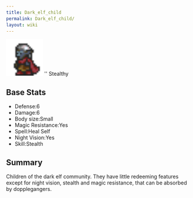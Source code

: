 ```yaml
---
title: Dark_elf_child
permalink: Dark_elf_child/
layout: wiki
---
```


<img src="Dark_elf_kid.png" title="fig:Dark_elf_kid.png" alt="Dark_elf_kid.png" width="100" />
'' Stealthy

Base Stats
----------

-   Defense:6
-   Damage:6
-   Body size:Small
-   Magic Resistance:Yes
-   Spell:Heal Self
-   Night Vision:Yes
-   Skill:Stealth

Summary
-------

Children of the dark elf community. They have little redeeming features
except for night vision, stealth and magic resistance, that can be
absorbed by dopplegangers.
